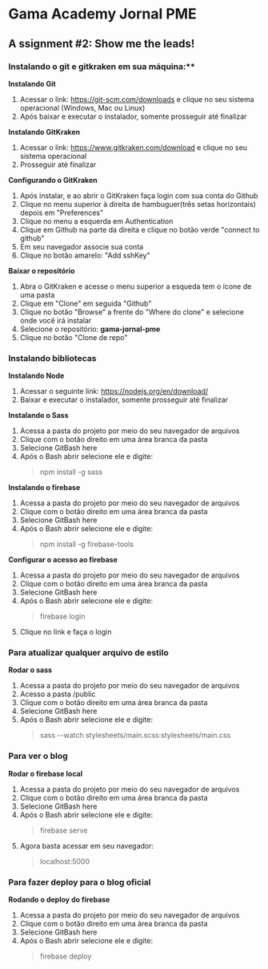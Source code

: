 # Gama Academy Jornal PME
## A ssignment #2: Show me the leads! 

### Instalando o git e gitkraken em sua máquina:**
**Instalando Git**
1. Acessar o link: https://git-scm.com/downloads e clique no seu sistema operacional (Windows, Mac ou Linux)
2. Após baixar e executar o instalador, somente prosseguir até finalizar

**Instalando GitKraken**
1. Acessar o link: https://www.gitkraken.com/download e clique no seu sistema operacional
2. Prosseguir até finalizar

**Configurando o GitKraken**
1. Após instalar, e ao abrir o GitKraken faça login com sua conta do Github
2. Clique no menu superior à direita de hambuguer(três setas horizontais) depois em "Preferences"
3. Clique no menu a esquerda em Authentication
4. Clique em Github na parte da direita e clique no botão verde "connect to github"
5. Em seu navegador associe sua conta
6. Clique no botão amarelo: "Add sshKey"

**Baixar o repositório**
1. Abra o GitKraken e acesse o menu superior a esqueda tem o ícone de uma pasta
2. Clique em "Clone" em seguida "Github"
3. Clique no botão "Browse" a frente do "Where do clone" e selecione onde você irá instalar
4. Selecione o repositório: **gama-jornal-pme**
5. Clique no botão "Clone de repo"

### Instalando bibliotecas
**Instalando Node**
1. Acessar o seguinte link: https://nodejs.org/en/download/
2. Baixar e executar o instalador, somente prosseguir até finalizar

**Instalando o Sass**
1. Acessa a pasta do projeto por meio do seu navegador de arquivos
2. Clique com o botão direito em uma área branca da pasta
3. Selecione GitBash here
4. Após o Bash abrir selecione ele e digite:
   > npm install -g sass

**Instalando o firebase**
1. Acessa a pasta do projeto por meio do seu navegador de arquivos
2. Clique com o botão direito em uma área branca da pasta
3. Selecione GitBash here
4. Após o Bash abrir selecione ele e digite:
    > npm install -g firebase-tools

**Configurar o acesso ao firebase**
1. Acessa a pasta do projeto por meio do seu navegador de arquivos
2. Clique com o botão direito em uma área branca da pasta
3. Selecione GitBash here
4. Após o Bash abrir selecione ele e digite:
    > firebase login
5. Clique no link e faça o login


### Para atualizar qualquer arquivo de estilo
**Rodar o sass**
1. Acessa a pasta do projeto por meio do seu navegador de arquivos
2. Acesso a pasta /public
3. Clique com o botão direito em uma área branca da pasta
4. Selecione GitBash here
5. Após o Bash abrir selecione ele e digite:
    > sass --watch stylesheets/main.scss:stylesheets/main.css

### Para ver o blog
**Rodar o firebase local**
1. Acessa a pasta do projeto por meio do seu navegador de arquivos
2. Clique com o botão direito em uma área branca da pasta
3. Selecione GitBash here
4. Após o Bash abrir selecione ele e digite:
    > firebase serve
5. Agora basta acessar em seu navegador:
    > localhost:5000

### Para fazer deploy para o blog oficial
**Rodando o deploy do firebase**
1. Acessa a pasta do projeto por meio do seu navegador de arquivos
2. Clique com o botão direito em uma área branca da pasta
3. Selecione GitBash here
4. Após o Bash abrir selecione ele e digite:
    > firebase deploy